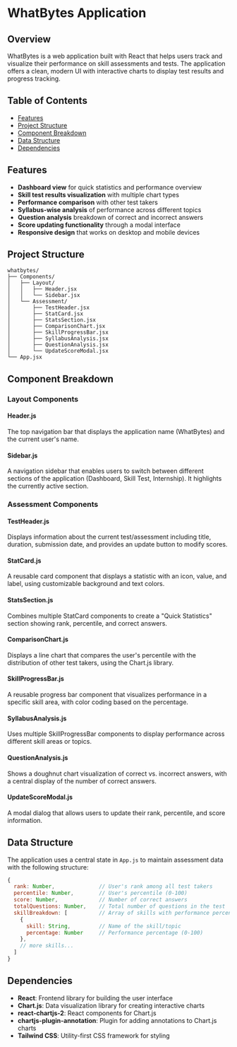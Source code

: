# WhatBytes Application

## Overview

WhatBytes is a web application built with React that helps users track and visualize their performance on skill assessments and tests. The application offers a clean, modern UI with interactive charts to display test results and progress tracking.

## Table of Contents

- [Features](#features)
- [Project Structure](#project-structure)
- [Component Breakdown](#component-breakdown)
- [Data Structure](#data-structure)
- [Dependencies](#dependencies)

## Features

- **Dashboard view** for quick statistics and performance overview
- **Skill test results visualization** with multiple chart types
- **Performance comparison** with other test takers
- **Syllabus-wise analysis** of performance across different topics
- **Question analysis** breakdown of correct and incorrect answers
- **Score updating functionality** through a modal interface
- **Responsive design** that works on desktop and mobile devices

## Project Structure

```
whatbytes/
├── Components/
│   ├── Layout/
│   │   ├── Header.jsx
│   │   └── Sidebar.jsx
│   └── Assessment/
│       ├── TestHeader.jsx
│       ├── StatCard.jsx
│       ├── StatsSection.jsx
│       ├── ComparisonChart.jsx
│       ├── SkillProgressBar.jsx
│       ├── SyllabusAnalysis.jsx
│       ├── QuestionAnalysis.jsx
│       └── UpdateScoreModal.jsx
└── App.jsx
```

## Component Breakdown

### Layout Components

#### Header.js

The top navigation bar that displays the application name (WhatBytes) and the current user's name.

#### Sidebar.js

A navigation sidebar that enables users to switch between different sections of the application (Dashboard, Skill Test, Internship). It highlights the currently active section.

### Assessment Components

#### TestHeader.js

Displays information about the current test/assessment including title, duration, submission date, and provides an update button to modify scores.

#### StatCard.js

A reusable card component that displays a statistic with an icon, value, and label, using customizable background and text colors.

#### StatsSection.js

Combines multiple StatCard components to create a "Quick Statistics" section showing rank, percentile, and correct answers.

#### ComparisonChart.js

Displays a line chart that compares the user's percentile with the distribution of other test takers, using the Chart.js library.

#### SkillProgressBar.js

A reusable progress bar component that visualizes performance in a specific skill area, with color coding based on the percentage.

#### SyllabusAnalysis.js

Uses multiple SkillProgressBar components to display performance across different skill areas or topics.

#### QuestionAnalysis.js

Shows a doughnut chart visualization of correct vs. incorrect answers, with a central display of the number of correct answers.

#### UpdateScoreModal.js

A modal dialog that allows users to update their rank, percentile, and score information.

## Data Structure

The application uses a central state in `App.js` to maintain assessment data with the following structure:

```javascript
{
  rank: Number,              // User's rank among all test takers
  percentile: Number,        // User's percentile (0-100)
  score: Number,             // Number of correct answers
  totalQuestions: Number,    // Total number of questions in the test
  skillBreakdown: [          // Array of skills with performance percentages
    {
      skill: String,         // Name of the skill/topic
      percentage: Number     // Performance percentage (0-100)
    },
    // more skills...
  ]
}
```

## Dependencies

- **React**: Frontend library for building the user interface
- **Chart.js**: Data visualization library for creating interactive charts
- **react-chartjs-2**: React components for Chart.js
- **chartjs-plugin-annotation**: Plugin for adding annotations to Chart.js charts
- **Tailwind CSS**: Utility-first CSS framework for styling
